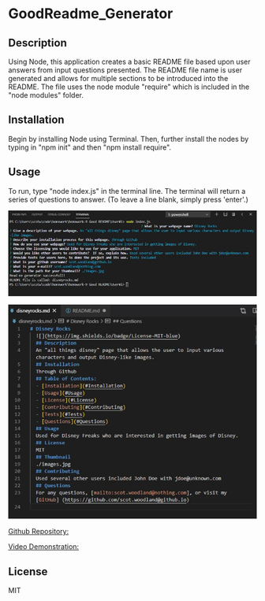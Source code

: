 # GoodReadme_Generator
  
  ## Description 
  Using Node, this application creates a basic README file based upon user answers from input questions presented. The README file name is user generated and allows for multiple sections to be introduced into the README. The file uses the node module "require" which is included in the "node modules" folder. 
  ## Installation
  Begin by installing Node using Terminal. Then, further install the nodes by typing in "npm init" and then "npm install require". 
  ## Usage
 To run, type "node index.js" in the terminal line. The terminal will return a series of questions to answer. (To leave a line blank, simply press 'enter'.)
 
 ![](Images/NodeCommandLines.JPG)
 
 ![](Images/READMEScreenshot.JPG)

[Github Repository:](https://github.com/scotwoodland/Good_Readme/)

[Video Demonstration:](https://drive.google.com/file/d/1KKC_uEVCvuL2_VMvJH1H7SgUFHtxVrtl/view)
 
  ## License
  MIT
  